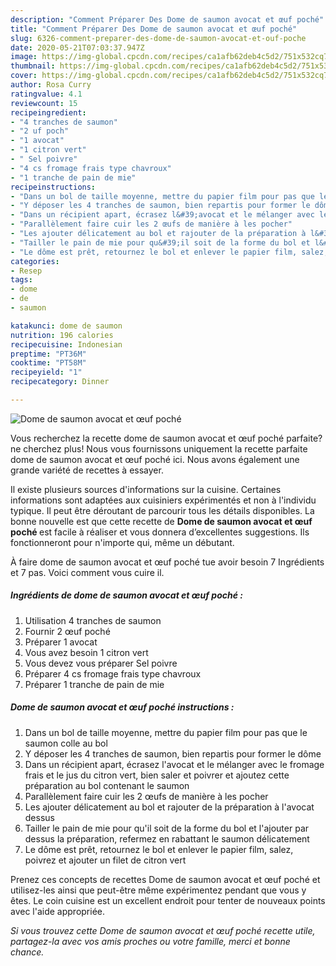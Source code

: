 ```yaml
---
description: "Comment Préparer Des Dome de saumon avocat et œuf poché"
title: "Comment Préparer Des Dome de saumon avocat et œuf poché"
slug: 6326-comment-preparer-des-dome-de-saumon-avocat-et-ouf-poche
date: 2020-05-21T07:03:37.947Z
image: https://img-global.cpcdn.com/recipes/ca1afb62deb4c5d2/751x532cq70/dome-de-saumon-avocat-et-oeuf-poche-photo-principale-de-la-recette.jpg
thumbnail: https://img-global.cpcdn.com/recipes/ca1afb62deb4c5d2/751x532cq70/dome-de-saumon-avocat-et-oeuf-poche-photo-principale-de-la-recette.jpg
cover: https://img-global.cpcdn.com/recipes/ca1afb62deb4c5d2/751x532cq70/dome-de-saumon-avocat-et-oeuf-poche-photo-principale-de-la-recette.jpg
author: Rosa Curry
ratingvalue: 4.1
reviewcount: 15
recipeingredient:
- "4 tranches de saumon"
- "2 uf poch"
- "1 avocat"
- "1 citron vert"
- " Sel poivre"
- "4 cs fromage frais type chavroux"
- "1 tranche de pain de mie"
recipeinstructions:
- "Dans un bol de taille moyenne, mettre du papier film pour pas que le saumon colle au bol"
- "Y déposer les 4 tranches de saumon, bien repartis pour former le dôme"
- "Dans un récipient apart, écrasez l&#39;avocat et le mélanger avec le fromage frais et le jus du citron vert, bien saler et poivrer et ajoutez cette préparation au bol contenant le saumon"
- "Parallèlement faire cuir les 2 œufs de manière à les pocher"
- "Les ajouter délicatement au bol et rajouter de la préparation à l&#39;avocat dessus"
- "Tailler le pain de mie pour qu&#39;il soit de la forme du bol et l&#39;ajouter par dessus la préparation, refermez en rabattant le saumon délicatement"
- "Le dôme est prêt, retournez le bol et enlever le papier film, salez, poivrez et ajouter un filet de citron vert"
categories:
- Resep
tags:
- dome
- de
- saumon

katakunci: dome de saumon 
nutrition: 196 calories
recipecuisine: Indonesian
preptime: "PT36M"
cooktime: "PT58M"
recipeyield: "1"
recipecategory: Dinner

---
```



![Dome de saumon avocat et œuf poché](https://img-global.cpcdn.com/recipes/ca1afb62deb4c5d2/751x532cq70/dome-de-saumon-avocat-et-oeuf-poche-photo-principale-de-la-recette.jpg)

Vous recherchez la recette dome de saumon avocat et œuf poché parfaite? ne cherchez plus! Nous vous fournissons uniquement la recette parfaite dome de saumon avocat et œuf poché ici. Nous avons également une grande variété de recettes à essayer.

Il existe plusieurs sources d'informations sur la cuisine. Certaines informations sont adaptées aux cuisiniers expérimentés et non à l'individu typique. Il peut être déroutant de parcourir tous les détails disponibles. La bonne nouvelle est que cette recette de <strong> Dome de saumon avocat et œuf poché </strong> est facile à réaliser et vous donnera d’excellentes suggestions. Ils fonctionneront pour n'importe qui, même un débutant.

<!--inarticleads1-->

À faire dome de saumon avocat et œuf poché tue avoir besoin 7 Ingrédients et 7 pas. Voici comment vous cuire il.

##### Ingrédients de dome de saumon avocat et œuf poché :

1. Utilisation 4 tranches de saumon
1. Fournir 2 œuf poché
1. Préparer 1 avocat
1. Vous avez besoin 1 citron vert
1. Vous devez vous préparer  Sel poivre
1. Préparer 4 cs fromage frais type chavroux
1. Préparer 1 tranche de pain de mie




<!--inarticleads2-->

##### Dome de saumon avocat et œuf poché instructions :

1. Dans un bol de taille moyenne, mettre du papier film pour pas que le saumon colle au bol
1. Y déposer les 4 tranches de saumon, bien repartis pour former le dôme
1. Dans un récipient apart, écrasez l&#39;avocat et le mélanger avec le fromage frais et le jus du citron vert, bien saler et poivrer et ajoutez cette préparation au bol contenant le saumon
1. Parallèlement faire cuir les 2 œufs de manière à les pocher
1. Les ajouter délicatement au bol et rajouter de la préparation à l&#39;avocat dessus
1. Tailler le pain de mie pour qu&#39;il soit de la forme du bol et l&#39;ajouter par dessus la préparation, refermez en rabattant le saumon délicatement
1. Le dôme est prêt, retournez le bol et enlever le papier film, salez, poivrez et ajouter un filet de citron vert




<!--inarticleads1-->

<p>
Prenez ces concepts de recettes Dome de saumon avocat et œuf poché et utilisez-les ainsi que peut-être même expérimentez pendant que vous y êtes. Le coin cuisine est un excellent endroit pour tenter de nouveaux points avec l'aide appropriée.
</p>

<p>
<i>Si vous trouvez cette Dome de saumon avocat et œuf poché recette utile, partagez-la avec vos amis proches ou votre famille, merci et bonne chance.</i>
</p>
